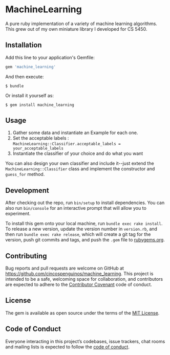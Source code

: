 # MachineLearning

A pure ruby implementation of a variety of machine learning algorithms. This grew out of my own miniature library I developed for CS 5450.

## Installation

Add this line to your application's Gemfile:

```ruby
gem 'machine_learning'
```

And then execute:

    $ bundle

Or install it yourself as:

    $ gem install machine_learning

## Usage

1. Gather some data and instantiate an Example for each one.
2. Set the acceptable labels : `MachineLearning::Classifier.acceptable_labels = your_acceptable_labels`
3. Instantiate the classifier of your choice and do what you want

You can also design your own classifier and include it--just extend the `MachineLearning::Classifier` class and implement the constructor and `guess_for` method.

## Development

After checking out the repo, run `bin/setup` to install dependencies. You can also run `bin/console` for an interactive prompt that will allow you to experiment.

To install this gem onto your local machine, run `bundle exec rake install`. To release a new version, update the version number in `version.rb`, and then run `bundle exec rake release`, which will create a git tag for the version, push git commits and tags, and push the `.gem` file to [rubygems.org](https://rubygems.org).

## Contributing

Bug reports and pull requests are welcome on GitHub at https://github.com/cincospenguinos/machine_learning. This project is intended to be a safe, welcoming space for collaboration, and contributors are expected to adhere to the [Contributor Covenant](http://contributor-covenant.org) code of conduct.

## License

The gem is available as open source under the terms of the [MIT License](https://opensource.org/licenses/MIT).

## Code of Conduct

Everyone interacting in this project’s codebases, issue trackers, chat rooms and mailing lists is expected to follow the [code of conduct](https://github.com/cincospenguinos/machine_learning/blob/master/CODE_OF_CONDUCT.md).
